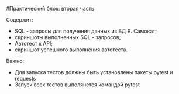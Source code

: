 #Практический блок: вторая часть 

Содержит:

- SQL - запросы для получения данных из БД Я. Самокат;
- скриншоты выполненных SQL - запросов;
- Автотест к API;
- скриншот успешного выполнения автотеста. 

Важно:

- Для запуска тестов должны быть установлены пакеты pytest и requests
- Запуск всех тестов выполянется командой pytest